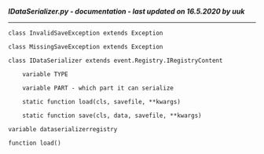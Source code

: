 ***IDataSerializer.py - documentation - last updated on 16.5.2020 by uuk***
___

    class InvalidSaveException extends Exception

    class MissingSaveException extends Exception

    class IDataSerializer extends event.Registry.IRegistryContent

        variable TYPE

        variable PART - which part it can serialize

        static function load(cls, savefile, **kwargs)

        static function save(cls, data, savefile, **kwargs)

    variable dataserializerregistry

    function load()